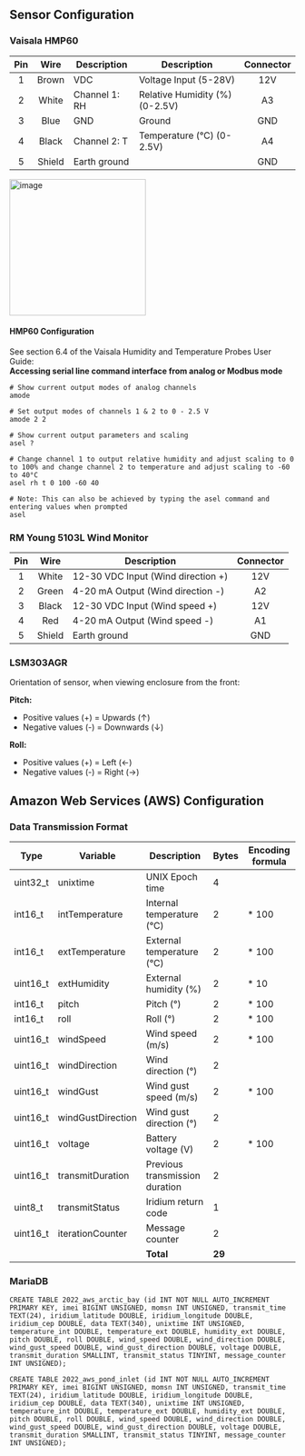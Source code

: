 
## Sensor Configuration

### Vaisala HMP60


| Pin | Wire  | Description   | Description                    | Connector |
|:---:|:-----:|---------------|--------------------------------|:---------:|
| 1   | Brown | VDC           | Voltage Input (5-28V)          | 12V       |
| 2   | White | Channel 1: RH | Relative Humidity (%) (0-2.5V) | A3        |
| 3   | Blue  | GND           | Ground                         | GND       |
| 4   | Black | Channel 2: T  | Temperature (°C) (0-2.5V)      | A4        |
| 5   | Shield | Earth ground |                                | GND       |

<img width="240" alt="image" src="https://user-images.githubusercontent.com/22924092/166289749-5f874318-572a-4545-b4d9-ad0d5a73522e.png">

#### HMP60 Configuration
See section 6.4 of the Vaisala Humidity and Temperature Probes User Guide:  
**Accessing serial line command interface from analog or Modbus mode**

```
# Show current output modes of analog channels
amode

# Set output modes of channels 1 & 2 to 0 - 2.5 V
amode 2 2 

# Show current output parameters and scaling
asel ?

# Change channel 1 to output relative humidity and adjust scaling to 0 to 100% and change channel 2 to temperature and adjust scaling to -60 to 40°C
asel rh t 0 100 -60 40

# Note: This can also be achieved by typing the asel command and entering values when prompted
asel

```


### RM Young 5103L Wind Monitor
| Pin | Wire   | Description                         | Connector |
|:---:|:------:|-------------------------------------|:---------:|
| 1   | White  | 12-30 VDC Input (Wind direction +)  | 12V       |
| 2   | Green  | 4-20 mA Output  (Wind direction -)  | A2        |
| 3   | Black  | 12-30 VDC Input (Wind speed +)      | 12V       |
| 4   | Red    | 4-20 mA Output  (Wind speed -)      | A1        |
| 5   | Shield | Earth ground                        | GND       |

### LSM303AGR
Orientation of sensor, when viewing enclosure from the front:

**Pitch:**
* Positive values (+) = Upwards (↑)
* Negative values (-) = Downwards (↓)

**Roll:**
* Positive values (+) = Left (←)
* Negative values (-) = Right (→)



## Amazon Web Services (AWS) Configuration


### Data Transmission Format


| Type     | Variable          | Description                    | Bytes | Encoding formula |
|----------|-------------------|--------------------------------|-------|------------------|
| uint32_t | unixtime          | UNIX Epoch time                | 4     |                  |
| int16_t  | intTemperature    | Internal temperature (°C)      | 2     | * 100            |
| int16_t  | extTemperature    | External temperature (°C)      | 2     | * 100            |
| uint16_t | extHumidity       | External humidity (%)          | 2     | * 10             |
| int16_t  | pitch             | Pitch (°)                      | 2     | * 100            |
| int16_t  | roll              | Roll (°)                       | 2     | * 100            |
| uint16_t | windSpeed         | Wind speed (m/s)               | 2     | * 100            |
| uint16_t | windDirection     | Wind direction (°)             | 2     |                  |
| uint16_t | windGust          | Wind gust speed (m/s)          | 2     | * 100            |
| uint16_t | windGustDirection | Wind gust direction (°)        | 2     |                  |
| uint16_t | voltage           | Battery voltage (V)            | 2     | * 100            |
| uint16_t | transmitDuration  | Previous transmission duration | 2     |                  |
| uint8_t  | transmitStatus    | Iridium return code            | 1     |                  |
| uint16_t | iterationCounter  | Message counter                | 2     |                  |
|          |                   |                      **Total** | **29**|                  |

### MariaDB 

```
CREATE TABLE 2022_aws_arctic_bay (id INT NOT NULL AUTO_INCREMENT PRIMARY KEY, imei BIGINT UNSIGNED, momsn INT UNSIGNED, transmit_time TEXT(24), iridium_latitude DOUBLE, iridium_longitude DOUBLE, iridium_cep DOUBLE, data TEXT(340), unixtime INT UNSIGNED, temperature_int DOUBLE, temperature_ext DOUBLE, humidity_ext DOUBLE, pitch DOUBLE, roll DOUBLE, wind_speed DOUBLE, wind_direction DOUBLE, wind_gust_speed DOUBLE, wind_gust_direction DOUBLE, voltage DOUBLE, transmit_duration SMALLINT, transmit_status TINYINT, message_counter INT UNSIGNED);
```

```
CREATE TABLE 2022_aws_pond_inlet (id INT NOT NULL AUTO_INCREMENT PRIMARY KEY, imei BIGINT UNSIGNED, momsn INT UNSIGNED, transmit_time TEXT(24), iridium_latitude DOUBLE, iridium_longitude DOUBLE, iridium_cep DOUBLE, data TEXT(340), unixtime INT UNSIGNED, temperature_int DOUBLE, temperature_ext DOUBLE, humidity_ext DOUBLE, pitch DOUBLE, roll DOUBLE, wind_speed DOUBLE, wind_direction DOUBLE, wind_gust_speed DOUBLE, wind_gust_direction DOUBLE, voltage DOUBLE, transmit_duration SMALLINT, transmit_status TINYINT, message_counter INT UNSIGNED);
```
